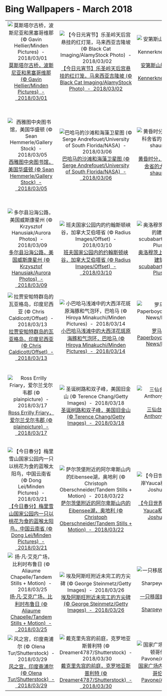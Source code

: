 # Bing Wallpapers - March 2018

| | | | |
|:-------------------------:|:-------------------------:|:-------------------------:|:-------------------------:|
| ![莫斯塔尔古桥，波斯尼亚和黑塞哥维那 (© Gavin Hellier/Minden Pictures)  -  2018/03/01](https://bing.ee123.net/img/cn/fhd/2018/03/01.jpg)[莫斯塔尔古桥，波斯尼亚和黑塞哥维那 (© Gavin Hellier/Minden Pictures)  -  2018/03/01](https://bing.ee123.net/img/cn/fhd/2018/03/01.jpg) | ![【今日元宵节】乐圣岭天后宫悬挂的红灯笼，马来西亚吉隆坡 (© Black Cat Imaging/AlamyStock Photo)  -  2018/03/02](https://bing.ee123.net/img/cn/fhd/2018/03/02.jpg)[【今日元宵节】乐圣岭天后宫悬挂的红灯笼，马来西亚吉隆坡 (© Black Cat Imaging/AlamyStock Photo)  -  2018/03/02](https://bing.ee123.net/img/cn/fhd/2018/03/02.jpg) | ![安第斯山脉的一只美洲狮，阿根廷 (© Sebastian Kennerknecht/Minden Pictures)  -  2018/03/03](https://bing.ee123.net/img/cn/fhd/2018/03/03.jpg)[安第斯山脉的一只美洲狮，阿根廷 (© Sebastian Kennerknecht/Minden Pictures)  -  2018/03/03](https://bing.ee123.net/img/cn/fhd/2018/03/03.jpg) | ![澳洲猴面包树，西澳大利亚州金伯利地区 (© plainpicture/Cultura)  -  2018/03/04](https://bing.ee123.net/img/cn/fhd/2018/03/04.jpg)[澳洲猴面包树，西澳大利亚州金伯利地区 (© plainpicture/Cultura)  -  2018/03/04](https://bing.ee123.net/img/cn/fhd/2018/03/04.jpg) |
| ![西雅图中央图书馆，美国华盛顿 (© Sean Hemmerle/Gallery Stock)  -  2018/03/05](https://bing.ee123.net/img/cn/fhd/2018/03/05.jpg)[西雅图中央图书馆，美国华盛顿 (© Sean Hemmerle/Gallery Stock)  -  2018/03/05](https://bing.ee123.net/img/cn/fhd/2018/03/05.jpg) | ![巴哈马的沙滩和海藻卫星图 (© Serge Andrefouet/University of South Florida/NASA)  -  2018/03/06](https://bing.ee123.net/img/cn/fhd/2018/03/06.jpg)[巴哈马的沙滩和海藻卫星图 (© Serge Andrefouet/University of South Florida/NASA)  -  2018/03/06](https://bing.ee123.net/img/cn/fhd/2018/03/06.jpg) | ![黄昏时分，厚重的冰块紧贴着新斯科舍省的大西洋海岸，加拿大 (© shaunl/Getty Images)  -  2018/03/07](https://bing.ee123.net/img/cn/fhd/2018/03/07.jpg)[黄昏时分，厚重的冰块紧贴着新斯科舍省的大西洋海岸，加拿大 (© shaunl/Getty Images)  -  2018/03/07](https://bing.ee123.net/img/cn/fhd/2018/03/07.jpg) | ![【今日国际劳动妇女节】克里斯汀·维斯巴尔创作的《无畏女孩》雕像，美国纽约 (© Jeenah Moon/Bloomberg via Getty Images)  -  2018/03/08](https://bing.ee123.net/img/cn/fhd/2018/03/08.jpg)[【今日国际劳动妇女节】克里斯汀·维斯巴尔创作的《无畏女孩》雕像，美国纽约 (© Jeenah Moon/Bloomberg via Getty Images)  -  2018/03/08](https://bing.ee123.net/img/cn/fhd/2018/03/08.jpg) |
| ![多尔县沿海公路，美国威斯康星州 (© Krzysztof Hanusiak/Aurora Photos)  -  2018/03/09](https://bing.ee123.net/img/cn/fhd/2018/03/09.jpg)[多尔县沿海公路，美国威斯康星州 (© Krzysztof Hanusiak/Aurora Photos)  -  2018/03/09](https://bing.ee123.net/img/cn/fhd/2018/03/09.jpg) | ![班夫国家公园内的约翰斯顿峡谷，加拿大艾伯塔省 (© Radius Images/Offset)  -  2018/03/10](https://bing.ee123.net/img/cn/fhd/2018/03/10.jpg)[班夫国家公园内的约翰斯顿峡谷，加拿大艾伯塔省 (© Radius Images/Offset)  -  2018/03/10](https://bing.ee123.net/img/cn/fhd/2018/03/10.jpg) | ![奥洛穆茨上城广场天文时钟中映出的建筑物图像，捷克 (© scubabartek/iStock/Getty Images Plus)  -  2018/03/11](https://bing.ee123.net/img/cn/fhd/2018/03/11.jpg)[奥洛穆茨上城广场天文时钟中映出的建筑物图像，捷克 (© scubabartek/iStock/Getty Images Plus)  -  2018/03/11](https://bing.ee123.net/img/cn/fhd/2018/03/11.jpg) | ![泰尔斯海灵岛上熟睡中的三趾鹬，荷兰 (© Inge van der Wulp/Minden Pictures)  -  2018/03/12](https://bing.ee123.net/img/cn/fhd/2018/03/12.jpg)[泰尔斯海灵岛上熟睡中的三趾鹬，荷兰 (© Inge van der Wulp/Minden Pictures)  -  2018/03/12](https://bing.ee123.net/img/cn/fhd/2018/03/12.jpg) |
| ![拉贾安帕特群岛的瓦亚格岛，印度尼西亚 (© Chris Caldicott/Offset)  -  2018/03/13](https://bing.ee123.net/img/cn/fhd/2018/03/13.jpg)[拉贾安帕特群岛的瓦亚格岛，印度尼西亚 (© Chris Caldicott/Offset)  -  2018/03/13](https://bing.ee123.net/img/cn/fhd/2018/03/13.jpg) | ![小巴哈马浅滩中的大西洋花斑原海豚和气泡环，巴哈马 (© Hiroya Minakuchi/Minden Pictures)  -  2018/03/14](https://bing.ee123.net/img/cn/fhd/2018/03/14.jpg)[小巴哈马浅滩中的大西洋花斑原海豚和气泡环，巴哈马 (© Hiroya Minakuchi/Minden Pictures)  -  2018/03/14](https://bing.ee123.net/img/cn/fhd/2018/03/14.jpg) | ![罗马斗兽场，意大利 (© Paperboyo/PrincessCruises/Solent News/REX/Shutterstock)  -  2018/03/15](https://bing.ee123.net/img/cn/fhd/2018/03/15.jpg)[罗马斗兽场，意大利 (© Paperboyo/PrincessCruises/Solent News/REX/Shutterstock)  -  2018/03/15](https://bing.ee123.net/img/cn/fhd/2018/03/15.jpg) | ![卧龙国家级自然保护区的大熊猫，中国四川 (© Lynn M. Stone/Minden Pictures)  -  2018/03/16](https://bing.ee123.net/img/cn/fhd/2018/03/16.jpg)[卧龙国家级自然保护区的大熊猫，中国四川 (© Lynn M. Stone/Minden Pictures)  -  2018/03/16](https://bing.ee123.net/img/cn/fhd/2018/03/16.jpg) |
| ![Ross Errilly Friary，爱尔兰戈尔韦郡 (© plainpicture)  -  2018/03/17](https://bing.ee123.net/img/cn/fhd/2018/03/17.jpg)[Ross Errilly Friary，爱尔兰戈尔韦郡 (© plainpicture)  -  2018/03/17](https://bing.ee123.net/img/cn/fhd/2018/03/17.jpg) | ![圣诞树路和双子峰，美国旧金山 (© Terence Chang/Getty Images)  -  2018/03/18](https://bing.ee123.net/img/cn/fhd/2018/03/18.jpg)[圣诞树路和双子峰，美国旧金山 (© Terence Chang/Getty Images)  -  2018/03/18](https://bing.ee123.net/img/cn/fhd/2018/03/18.jpg) | ![三仙台龙桥，台湾台东县 (© Anthony Ko/Getty Images)  -  2018/03/19](https://bing.ee123.net/img/cn/fhd/2018/03/19.jpg)[三仙台龙桥，台湾台东县 (© Anthony Ko/Getty Images)  -  2018/03/19](https://bing.ee123.net/img/cn/fhd/2018/03/19.jpg) | ![赫罗洛村附近的郁金香，荷兰德伦特省 (© plainpicture/Buiten-Beeld/Karin Broekhuijsen)  -  2018/03/20](https://bing.ee123.net/img/cn/fhd/2018/03/20.jpg)[赫罗洛村附近的郁金香，荷兰德伦特省 (© plainpicture/Buiten-Beeld/Karin Broekhuijsen)  -  2018/03/20](https://bing.ee123.net/img/cn/fhd/2018/03/20.jpg) |
| ![【今日春分】梅里雪山国家公园内一只以桃花为食的蓝喉太阳鸟，中国云南省 (© Dong Lei/Minden Pictures)  -  2018/03/21](https://bing.ee123.net/img/cn/fhd/2018/03/21.jpg)[【今日春分】梅里雪山国家公园内一只以桃花为食的蓝喉太阳鸟，中国云南省 (© Dong Lei/Minden Pictures)  -  2018/03/21](https://bing.ee123.net/img/cn/fhd/2018/03/21.jpg) | ![萨尔茨堡附近的阿尔卑斯山内的Eibensee湖，奥地利  (© Christoph Oberschneider/Tandem Stills + Motion)  -  2018/03/22](https://bing.ee123.net/img/cn/fhd/2018/03/22.jpg)[萨尔茨堡附近的阿尔卑斯山内的Eibensee湖，奥地利  (© Christoph Oberschneider/Tandem Stills + Motion)  -  2018/03/22](https://bing.ee123.net/img/cn/fhd/2018/03/22.jpg) | ![【今日世界气象日】秘鲁太平洋沿岸Yauca和Acarí河上空的云层 (© Joshua Stevens/NASA)  -  2018/03/23](https://bing.ee123.net/img/cn/fhd/2018/03/23.jpg)[【今日世界气象日】秘鲁太平洋沿岸Yauca和Acarí河上空的云层 (© Joshua Stevens/NASA)  -  2018/03/23](https://bing.ee123.net/img/cn/fhd/2018/03/23.jpg) | ![厄瓜多尔的观鸟区内的绯腰巨嘴鸟，厄瓜多尔 (© Tui De Roy/Minden Pictures)  -  2018/03/24](https://bing.ee123.net/img/cn/fhd/2018/03/24.jpg)[厄瓜多尔的观鸟区内的绯腰巨嘴鸟，厄瓜多尔 (© Tui De Roy/Minden Pictures)  -  2018/03/24](https://bing.ee123.net/img/cn/fhd/2018/03/24.jpg) |
| ![扬·凡·艾克广场，比利时布鲁日 (© Aliaume Chapelle/Tandem Stills + Motion)  -  2018/03/25](https://bing.ee123.net/img/cn/fhd/2018/03/25.jpg)[扬·凡·艾克广场，比利时布鲁日 (© Aliaume Chapelle/Tandem Stills + Motion)  -  2018/03/25](https://bing.ee123.net/img/cn/fhd/2018/03/25.jpg) | ![埃及阿斯旺附近未完工的方尖碑 (© George Steinmetz/Getty Images)  -  2018/03/26](https://bing.ee123.net/img/cn/fhd/2018/03/26.jpg)[埃及阿斯旺附近未完工的方尖碑 (© George Steinmetz/Getty Images)  -  2018/03/26](https://bing.ee123.net/img/cn/fhd/2018/03/26.jpg) | ![一只移居蜻蜓的微距照片 (© Petar Sabol Sharpeye/REX/Shutterstock)  -  2018/03/27](https://bing.ee123.net/img/cn/fhd/2018/03/27.jpg)[一只移居蜻蜓的微距照片 (© Petar Sabol Sharpeye/REX/Shutterstock)  -  2018/03/27](https://bing.ee123.net/img/cn/fhd/2018/03/27.jpg) | ![大盐湖肖尔兰兹自然保护区，美国犹他州 (© Austin Cronnelly/Tandem Stills + Motion)  -  2018/03/28](https://bing.ee123.net/img/cn/fhd/2018/03/28.jpg)[大盐湖肖尔兰兹自然保护区，美国犹他州 (© Austin Cronnelly/Tandem Stills + Motion)  -  2018/03/28](https://bing.ee123.net/img/cn/fhd/2018/03/28.jpg) |
| ![风之宫，印度斋浦尔 (© Olena Tur/Shutterstock)  -  2018/03/29](https://bing.ee123.net/img/cn/fhd/2018/03/29.jpg)[风之宫，印度斋浦尔 (© Olena Tur/Shutterstock)  -  2018/03/29](https://bing.ee123.net/img/cn/fhd/2018/03/29.jpg) | ![戴克里先宫的前庭，克罗地亚斯普利特 (© Dreamer4787/Shutterstock)  -  2018/03/30](https://bing.ee123.net/img/cn/fhd/2018/03/30.jpg)[戴克里先宫的前庭，克罗地亚斯普利特 (© Dreamer4787/Shutterstock)  -  2018/03/30](https://bing.ee123.net/img/cn/fhd/2018/03/30.jpg) | ![国家广场内盛开的樱花，美国华盛顿哥伦比亚特区 (© Sean Pavone/Alamy)  -  2018/03/31](https://bing.ee123.net/img/cn/fhd/2018/03/31.jpg)[国家广场内盛开的樱花，美国华盛顿哥伦比亚特区 (© Sean Pavone/Alamy)  -  2018/03/31](https://bing.ee123.net/img/cn/fhd/2018/03/31.jpg) |  |
